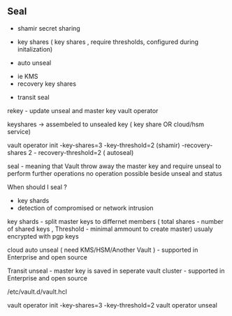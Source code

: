 ## Seal 
* shamir secret sharing   
- key shares ( key shares , require thresholds, configured during initalization)  
* auto unseal  
- ie KMS  
- recovery key shares 
* transit seal  


 

rekey - update unseal and master key
vault operator 


keyshares -> assembeled to unsealed key ( key share OR cloud/hsm service) 

vault operator init 
-key-shares=3  -key-threshold=2  (shamir)
-recovery-shares 2 - recovery-threshold=2 ( autoseal)


seal - meaning that Vault throw away the master key and require unseal to perform further operations 
no operation possible  beside unseal and status 

When should I seal ?
- key shards
- detection of compromised or network intrusion 

key shards - split master keys to differnet members  ( total shares - number of shared keys , Threshold - minimal ammount to create master)
usualy encrypted with pgp keys 

cloud auto unseal ( need KMS/HSM/Another Vault ) - supported in  Enterprise and open source

Transit unseal - master key is saved in seperate vault cluster - supported in  Enterprise and open source


/etc/vault.d/vault.hcl

vault operator init -key-shares=3 -key-threshold=2
vault operator unseal
